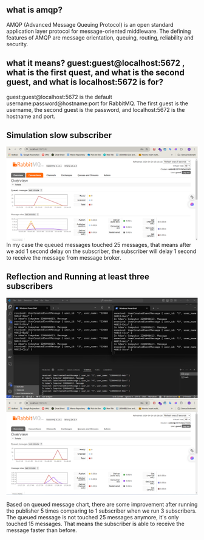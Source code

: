 ## what is amqp?
AMQP (Advanced Message Queuing Protocol) is an open standard application layer protocol for message-oriented middleware. The defining features of AMQP are message orientation, queuing, routing, reliability and security.

## what it means? guest:guest@localhost:5672 , what is the first quest, and what is the second guest, and what is localhost:5672 is for?
guest:guest@localhost:5672 is the default username:password@hostname:port for RabbitMQ. The first guest is the username, the second guest is the password, and localhost:5672 is the hostname and port.

## Simulation slow subscriber
![Simulation slow subscriber](/assets/img/ss1.png)
In my case the queued messages touched 25 messages, that means after we add 1 second delay on the subscriber, the subscriber will delay 1 second to receive the message from message broker.

## Reflection and Running at least three subscribers
![Subscriber POV](/assets/img/ss3.png)
![RabbirMQ POV](/assets/img/ss2.png)

Based on queued message chart, there are some improvement after running the publisher 5 times comparing to 1 subscriber when we run 3 subscribers. The queued message is not touched 25 messages anymore, it's only touched 15 messages. That means the subscriber is able to receive the message faster than before.